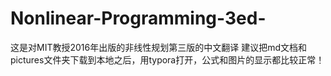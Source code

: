# Nonlinear-Programming-3ed-
这是对MIT教授2016年出版的非线性规划第三版的中文翻译
建议把md文档和pictures文件夹下载到本地之后，用typora打开，公式和图片的显示都比较正常！
